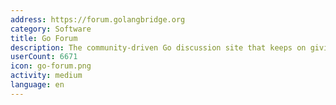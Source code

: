 ```yaml
---
address: https://forum.golangbridge.org
category: Software
title: Go Forum
description: The community-driven Go discussion site that keeps on giving
userCount: 6671
icon: go-forum.png
activity: medium
language: en
---
```

